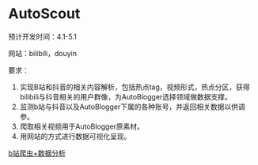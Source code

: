 # AutoScout
预计开发时间：4.1-5.1

网站：bilibili，douyin

要求：

1. 实现B站和抖音的相关内容解析，包括热点tag，视频形式，热点分区，获得bilibili与抖音相关的用户群像，为AutoBlogger选择领域做数据支撑。
2. 监测b站与抖音以及AutoBlogger下属的各种账号，并返回相关数据以供调参。
3. 爬取相关视频用于AutoBlogger原素材。
4. 用网站的方式进行数据可视化呈现。



[b站爬虫+数据分析](https://zhuanlan.zhihu.com/p/141148257)

